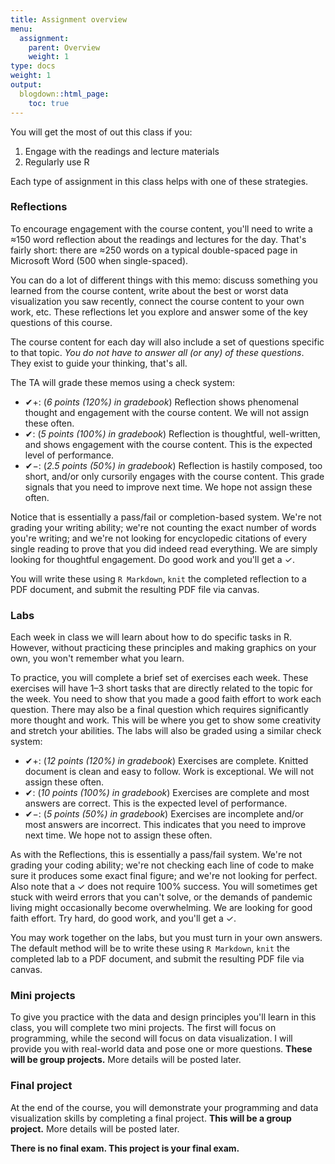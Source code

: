 ```yaml
---
title: Assignment overview
menu:
  assignment:
    parent: Overview
    weight: 1
type: docs
weight: 1
output:
  blogdown::html_page:
    toc: true
---
```


You will get the most of out this class if you:

1. Engage with the readings and lecture materials
2. Regularly use R

Each type of assignment in this class helps with one of these strategies.


### Reflections

To encourage engagement with the course content, you'll need to write a ≈150 word reflection about the readings and lectures for the day. That's fairly short: there are ≈250 words on a typical double-spaced page in Microsoft Word (500 when single-spaced). 

You can do a lot of different things with this memo: discuss something you learned from the course content, write about the best or worst data visualization you saw recently, connect the course content to your own work, etc. These reflections let you explore and answer some of the key questions of this course.

<!-- - What is truth? How is truth related to visualization? -->
<!-- - Why do we visualize data? -->
<!-- - What makes a great visualization? What makes a bad visualization? -->
<!-- - How do you choose which kind of visualization to use? -->
<!-- - What is the role of stories in presenting analysis? -->

The course content for each day will also include a set of questions specific to that topic. *You do not have to answer all (or any) of these questions*. They exist to guide your thinking, that's all.

The TA will grade these memos using a check system:

- ✔+: (*6 points (120%) in gradebook*) Reflection shows phenomenal thought and engagement with the course content. We will not assign these often.
- ✔: (*5 points (100%) in gradebook*) Reflection is thoughtful, well-written, and shows engagement with the course content. This is the expected level of performance.
- ✔−: (*2.5 points (50%) in gradebook*) Reflection is hastily composed, too short, and/or only cursorily engages with the course content. This grade signals that you need to improve next time. We hope not assign these often.

Notice that is essentially a pass/fail or completion-based system. We're not grading your writing ability; we're not counting the exact number of words you're writing; and we're not looking for encyclopedic citations of every single reading to prove that you did indeed read everything. We are simply looking for thoughtful engagement. Do good work and you'll get a ✓.

You will write these using `R Markdown`, `knit` the completed reflection to a PDF document, and submit the resulting PDF file via canvas.


### Labs

Each week in class we will learn about how to do specific tasks in R. However, without practicing these principles and making graphics on your own, you won't remember what you learn.

To practice, you will complete a brief set of exercises each week. These exercises will have 1–3 short tasks that are directly related to the topic for the week. You need to show that you made a good faith effort to work each question. There may also be a final question which requires significantly more thought and work. This will be where you get to show some creativity and stretch your abilities. The labs will also be graded using a similar check system:

- ✔+: (*12 points (120%) in gradebook*) Exercises are complete. Knitted document is clean and easy to follow. Work is exceptional. We will not assign these often.
- ✔: (*10 points (100%) in gradebook*) Exercises are complete and most answers are correct. This is the expected level of performance.
- ✔−: (*5 points (50%) in gradebook*) Exercises are incomplete and/or most answers are incorrect. This indicates that you need to improve next time. We hope not to assign these often.

As with the Reflections, this is essentially a pass/fail system. We're not grading your coding ability; we're not checking each line of code to make sure it produces some exact final figure; and we're not looking for perfect. Also note that a ✓ does not require 100% success. You will sometimes get stuck with weird errors that you can't solve, or the demands of pandemic living might occasionally become overwhelming. We are looking for good faith effort. Try hard, do good work, and you'll get a ✓.

You may work together on the labs, but you must turn in your own answers. The default method will be to write these using `R Markdown`, `knit` the completed lab to a PDF document, and submit the resulting PDF file via canvas.


### Mini projects

To give you practice with the data and design principles you'll learn in this class, you will complete two mini projects. The first will focus on programming, while the second will focus on data visualization. I will provide you with real-world data and pose one or more questions. **These will be group projects.** More details will be posted later.

<!-- The mini projects will be graded using a check system: -->

<!-- - ✔+: (*85 points (≈115%) in gradebook*) Project is phenomenally well-designed and uses advanced R techniques. The project uncovers an important story that is not readily apparent from just looking at the raw data. I will not assign these often. -->
<!-- - ✔: (*75 points (100%) in gradebook*) Project is fine, follows most design principles, answers a question from the data, and uses R correctly. This is the expected level of performance. -->
<!-- - ✔−: (*37.5 points (50%) in gradebook*) Project is missing large components, is poorly designed, does not answer a relevant question, and/or uses R incorrectly. This indicates that you need to improve next time. I will hopefully not assign these often. -->

<!-- Because these mini projects give you practice for the final project, I will provide you with substantial feedback on your design and code. -->


### Final project

At the end of the course, you will demonstrate your programming and data visualization skills by completing a final project. **This will be a group project.** More details will be posted later.

<!-- [Complete details for the final project (including past examples of excellent projects) are here.](/assignment/final-project/) -->

**There is no final exam. This project is your final exam.**

<!-- The project will ***not*** be graded using a check system. Instead I will use a rubric to grade four elements of your project: -->

<!-- 1. Technical skills -->
<!-- 2. Visual design -->
<!-- 3. Truth and beauty -->
<!-- 4. Story -->

<!-- If you've engaged with the course content and completed the exercises and mini projects throughout the course, you should do just fine with the final project. -->
